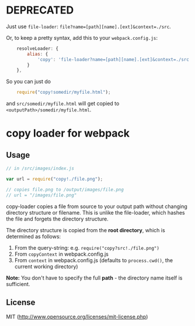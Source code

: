 # DEPRECATED

Just use `file-loader`: `file?name=[path][name].[ext]&context=./src`. 

Or, to keep a pretty syntax, add this to your `webpack.config.js`:

```javascript
    resolveLoader: { 
        alias: {
            'copy': 'file-loader?name=[path][name].[ext]&context=./src',
        }
    },
```

So you can just do

```javascript
    require("copy!somedir/myfile.html");
```

and `src/somedir/myfile.html` will get copied to `<outputPath>/somedir/myfile.html`.

# copy loader for webpack

## Usage

``` javascript
// in /src/images/index.js

var url = require("copy!./file.png");

// copies file.png to /output/images/file.png
// url = "/images/file.png"
```

copy-loader copies a file from source to your output path without changing directory structure or filename. This is unlike the file-loader, which hashes the file and forgets the directory structure.

The directory structure is copied from the **root directory**, which is determined as follows:

1. From the query-string: e.g. `require("copy?src!./file.png")`
2. From `copyContext` in webpack.config.js
3. From `context` in webpack.config.js (defaults to `process.cwd()`, the current working directory)

**Note:** You don't have to specify the full **path** - the directory name itself is sufficient.

## License

MIT (http://www.opensource.org/licenses/mit-license.php)

